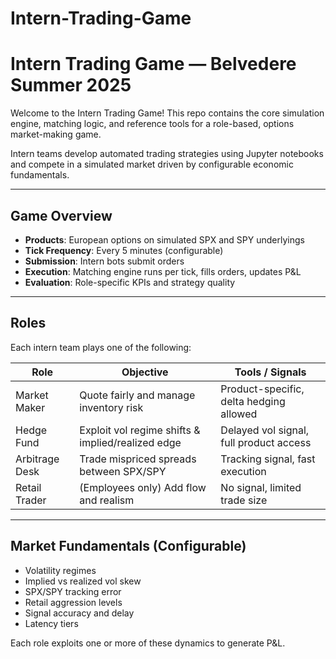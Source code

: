 # Intern-Trading-Game


# Intern Trading Game — Belvedere Summer 2025

Welcome to the Intern Trading Game! This repo contains the core simulation engine, matching logic, and reference tools for a role-based, options market-making game.

Intern teams develop automated trading strategies using Jupyter notebooks and compete in a simulated market driven by configurable economic fundamentals.

---

## Game Overview

- **Products**: European options on simulated SPX and SPY underlyings
- **Tick Frequency**: Every 5 minutes (configurable)
- **Submission**: Intern bots submit orders
- **Execution**: Matching engine runs per tick, fills orders, updates P&L
- **Evaluation**: Role-specific KPIs and strategy quality

---

## Roles

Each intern team plays one of the following:

| Role          | Objective                                      | Tools / Signals                        |
|---------------|-----------------------------------------------|----------------------------------------|
| Market Maker  | Quote fairly and manage inventory risk        | Product-specific, delta hedging allowed |
| Hedge Fund    | Exploit vol regime shifts & implied/realized edge | Delayed vol signal, full product access |
| Arbitrage Desk| Trade mispriced spreads between SPX/SPY       | Tracking signal, fast execution         |
| Retail Trader | (Employees only) Add flow and realism         | No signal, limited trade size           |

---

## Market Fundamentals (Configurable)

- Volatility regimes
- Implied vs realized vol skew
- SPX/SPY tracking error
- Retail aggression levels
- Signal accuracy and delay
- Latency tiers

Each role exploits one or more of these dynamics to generate P&L.
